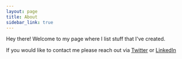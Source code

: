 ```yaml
---
layout: page
title: About
sidebar_link: true
---
```


<p class="message">
  Hey there! Welcome to my page where I list stuff that I've created. 
  
  If you would like to contact me please reach out via <a href="http://twitter.com/xelfer">Twitter</a> or <a href="https://www.linkedin.com/in/nicktriantafillou/">LinkedIn</a>
</p>
